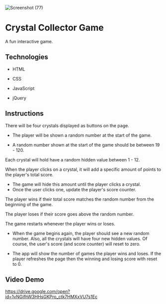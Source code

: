 ![Screenshot (77)](https://user-images.githubusercontent.com/52462582/69773346-a02c1e80-1160-11ea-8030-9b79ba3e0765.png)

# Crystal Collector Game

A fun interactive game.

## Technologies

* HTML

* CSS

* JavaScript

* jQuery

## Instructions

There will be four crystals displayed as buttons on the page.

   * The player will be shown a random number at the start of the game.
   
   * A random number shown at the start of the game should be between 19 - 120.

Each crystal will hold have a random hidden value between 1 - 12.

When the player clicks on a crystal, it will add a specific amount of points to the player's total score. 

  * The game will hide this amount until the player clicks a crystal.
  * Once the user clicks one, update the player's score counter.

The player wins if their total score matches the random number from the beginning of the game.

The player loses if their score goes above the random number.

The game restarts whenever the player wins or loses.

  * When the game begins again, the player should see a new random number. Also, all the crystals will have four new hidden values. Of course, the user's score (and score counter) will reset to zero.

  * The app will show the number of games the player wins and loses. If the player refreshes the page then the winning and losing score with reset to 0.
  
  ## Video Demo
  https://drive.google.com/open?id=1vNGifhW3HHsGKPro_ctk7HMXxVU7s1Ec
